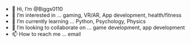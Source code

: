 - 👋 Hi, I’m @Biggs0110
- 👀 I’m interested in ... gaming, VR/AR, App development, health/fitness
- 🌱 I’m currently learning ... Python, Psychology, Physics 
- 💞️ I’m looking to collaborate on ... game development, app development
- 📫 How to reach me ... email

<!---
Biggs0110/Biggs0110 is a ✨ special ✨ repository because its `README.md` (this file) appears on your GitHub profile.
You can click the Preview link to take a look at your changes.
--->
